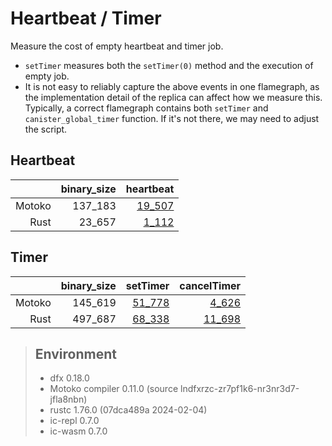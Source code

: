 # Heartbeat / Timer

Measure the cost of empty heartbeat and timer job.

* `setTimer` measures both the `setTimer(0)` method and the execution of empty job.
* It is not easy to reliably capture the above events in one flamegraph, as the implementation detail
of the replica can affect how we measure this. Typically, a correct flamegraph contains both `setTimer` and `canister_global_timer` function. If it's not there, we may need to adjust the script.


## Heartbeat

| |binary_size|heartbeat|
|--:|--:|--:|
|Motoko|137_183|[19_507](Motoko_heartbeat.svg)|
|Rust|23_657|[1_112](Rust_heartbeat.svg)|

## Timer

| |binary_size|setTimer|cancelTimer|
|--:|--:|--:|--:|
|Motoko|145_619|[51_778](Motoko_setTimer.svg)|[4_626](Motoko_cancelTimer.svg)|
|Rust|497_687|[68_338](Rust_setTimer.svg)|[11_698](Rust_cancelTimer.svg)|

> ## Environment
> * dfx 0.18.0
> * Motoko compiler 0.11.0 (source lndfxrzc-zr7pf1k6-nr3nr3d7-jfla8nbn)
> * rustc 1.76.0 (07dca489a 2024-02-04)
> * ic-repl 0.7.0
> * ic-wasm 0.7.0
